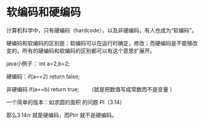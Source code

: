 # 软编码和硬编码
计算机科学中，只有硬编码（hardcode），以及非硬编码，有人也成为“软编码”。
 
 硬编码和软编码的区别是：软编码可以在运行时确定，修改；而硬编码是不能够改变的。所有的硬编码和软编码的区别都可以有这个意思扩展开。

 java小例子： int a=2,b=2;
 
硬编码：if(a==2) return false;

非硬编码 if(a==b) return true; 　　（就是把数值写成常数而不是变量 ）

一个简单的版本：如求圆的面积 的问题 PI（3.14）

那么3.14*r*r 就是硬编码，而PI*r*r 就不是硬编码。